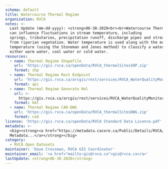 ```yaml
---
schema: default
title: Watercourse Thermal Regime
organization: RVCA
notes: >-
  Last Update (mm-dd-yyyy): <strong>06-30-2020<br><br>Watercourse Thermal Regime</strong> is represented as a sampling point. Many factors 
  can influence fluctuations in stream temperature, including
  springs, tributaries, precipitation runoff, discharge pipes and stream shading
  from riparian vegetation. Water temperature is used along with the maximum air
  temperature (using the Stoneman and Jones method) to classify a watercourse as
  either warm water, cool water or cold water.
resources:
  - name: Thermal Regime Shapefile
    url: 'https://gis.rvca.ca/openData/RVCA_thermalSitesSHP.zip'
    format: shp
  - name: Thermal Regime Rest Endpoint
    url: 'https://gis.rvca.ca/arcgis/rest/services/RVCA_WaterQualityMonitoring_Service/MapServer/6'
    format: api
  - name: Thermal Regime Generate Kml
    url: >-
      https://gis.rvca.ca/arcgis/rest/services/RVCA_WaterQualityMonitoring_Service/MapServer/generateKml
    format: kml
  - name: Thermal Regime CAD-DWG
    url: 'https://gis.rvca.ca/openData/RVCA_thermalSitesDWG.zip'
    format: cad
license: 'https://gis.rvca.ca/openData/RVCA Standard Data Licence.pdf'
metadata: >-
  <big><strong><a href="https://metadata.cacore.ca/Public/Details/RVCA/id=1009">View
  Metadata...</a></strong></big>
category:
  - RVCA Open Datasets
maintainer: 'Dave Crossman, RVCA GIS Coordinator'
maintainer_email: '<a href="mailto:gis@rvca.ca">gis@rvca.ca</a>'
lastUpdate: <strong>06-30-2020</strong>
---
```

